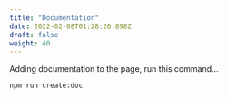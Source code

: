 ```yaml
---
title: "Documentation"
date: 2022-02-08T01:28:26.898Z
draft: false
weight: 40
---
```


Adding documentation to the page, run this command...

```bash
npm run create:doc
```
